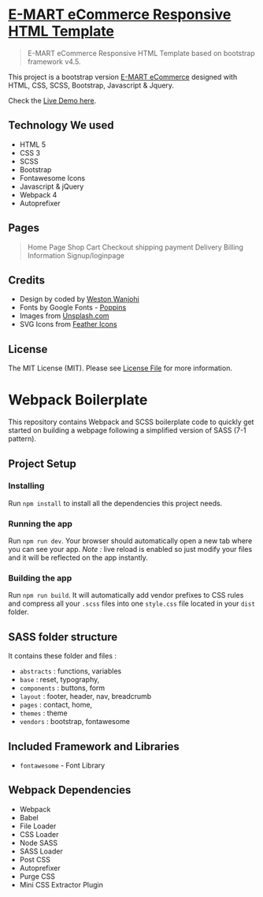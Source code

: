 # [E-MART eCommerce Responsive HTML Template]()

> E-MART eCommerce Responsive HTML Template based on bootstrap framework v4.5.

This project is a bootstrap version [E-MART eCommerce]() designed with HTML, CSS, SCSS, Bootstrap, Javascript & Jquery.

Check the [Live Demo here]().


## Technology We used

- HTML 5
- CSS 3
- SCSS 
- Bootstrap
- Fontawesome Icons 
- Javascript & jQuery
- Webpack 4
- Autoprefixer 

## Pages

> Home Page
> Shop
> Cart
> Checkout
> shipping
> payment
> Delivery
> Billing Information
> Signup/loginpage


## Credits

- Design by coded by [Weston Wanjohi](https://weston.4pftrappy.me)
- Fonts by Google Fonts - [Poppins](https://fonts.google.com/specimen/Poppins)
- Images from [Unsplash.com](http://unsplash.com)
- SVG Icons from [Feather Icons](https://feathericons.com)

## License

The MIT License (MIT). Please see [License File](LICENSE.md) for more information.

# Webpack Boilerplate

This repository contains Webpack and SCSS boilerplate code to quickly get started on building a webpage following a simplified version of SASS (7-1 pattern).


## Project Setup


### Installing

Run `npm install` to install all the dependencies this project needs. 

### Running the app

Run `npm run dev`. Your browser should automatically open a new tab where you can see your app.
*Note :* live reload is enabled so just modify your files and it will be reflected on the app instantly.

### Building the app

Run `npm run build`. It will automatically add vendor prefixes to CSS rules and compress all your `.scss` files into one `style.css` file located in your `dist` folder.


## SASS folder structure

It contains these folder and files : 

- `abstracts` : functions, variables
- `base` : reset, typography,
- `components` : buttons, form
- `layout` : footer, header, nav, breadcrumb
- `pages` : contact, home,
- `themes` : theme
- `vendors` : bootstrap, fontawesome

## Included Framework and Libraries

- `fontawesome` - Font Library

## Webpack Dependencies

- Webpack
- Babel
- File Loader
- CSS Loader
- Node SASS
- SASS Loader
- Post CSS 
- Autoprefixer
- Purge CSS
- Mini CSS Extractor Plugin




